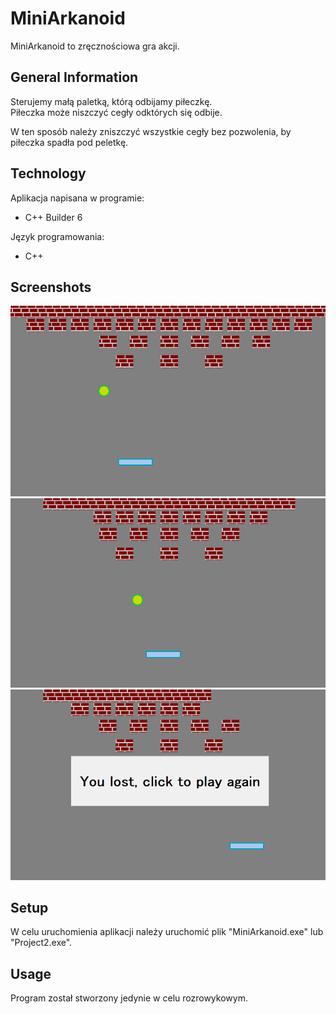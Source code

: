 # MiniArkanoid
MiniArkanoid to zręcznościowa gra akcji.

## General Information
Sterujemy małą paletką, którą odbijamy piłeczkę.  
Piłeczka może niszczyć cegły odktórych się odbije.  

W ten sposób należy zniszczyć wszystkie cegły bez pozwolenia, by piłeczka spadła pod peletkę.

## Technology 
 Aplikacja napisana w programie:
* C++ Builder 6

 Język programowania:
* C++
## Screenshots
![scr1](Screenshots/scr1.png)
![scr2](Screenshots/scr2.png)
![scr3](Screenshots/scr3.png)

## Setup
 W celu uruchomienia aplikacji należy uruchomić plik "MiniArkanoid.exe" lub "Project2.exe".  
 
## Usage
 Program został stworzony jedynie w celu rozrowykowym.  
 
